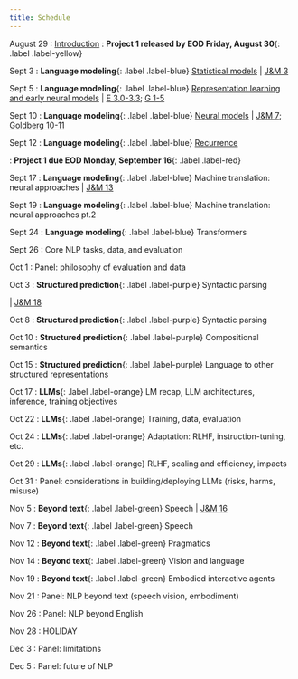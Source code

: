 ```yaml
---
title: Schedule
---
```


August 29
: [Introduction](slides/intro.pdf)
: **Project 1 released by EOD Friday, August 30**{: .label .label-yellow}

Sept 3
: **Language modeling**{: .label .label-blue}
[Statistical models](slides/lm.pdf)
| [J&M 3](https://web.stanford.edu/~jurafsky/slp3/3.pdf)

Sept 5
: **Language modeling**{: .label .label-blue}
[Representation learning and early neural models](slides/lm.pdf)
| [E 3.0-3.3](https://github.com/jacobeisenstein/gt-nlp-class/blob/master/notes/eisenstein-nlp-notes.pdf); [G 1-5](http://u.cs.biu.ac.il/~yogo/nnlp.pdf)

Sept 10
: **Language modeling**{: .label .label-blue}
[Neural models](slides/lm2.pdf)
| [J&M 7](https://web.stanford.edu/~jurafsky/slp3/7.pdf); [Goldberg 10-11](http://u.cs.biu.ac.il/~yogo/nnlp.pdf)

Sept 12
: **Language modeling**{: .label .label-blue}
[Recurrence](slides/lm3.pdf)
<!-- : **Project 2 released**{: .label .label-yellow} -->
: **Project 1 due EOD Monday, September 16**{: .label .label-red}

Sept 17
: **Language modeling**{: .label .label-blue} 
Machine translation: neural approaches
| [J&M 13](https://web.stanford.edu/~jurafsky/slp3/13.pdf)
<!-- : **New enrollments are processed**{: .label .label-yellow} -->

Sept 19
: **Language modeling**{: .label .label-blue} 
Machine translation: neural approaches pt.2

Sept 24
: **Language modeling**{: .label .label-blue} 
Transformers

Sept 26
: Core NLP tasks, data, and evaluation

Oct 1
: Panel: philosophy of evaluation and data

Oct 3
: **Structured prediction**{: .label .label-purple} Syntactic parsing
<!-- : **Project 2 due EOD**{: .label .label-red} -->
<!-- : **Project 3 released**{: .label .label-yellow} -->
| [J&M 18](https://web.stanford.edu/~jurafsky/slp3/18.pdf)

Oct 8
: **Structured prediction**{: .label .label-purple} Syntactic parsing

Oct 10
: **Structured prediction**{: .label .label-purple} Compositional semantics

Oct 15
: **Structured prediction**{: .label .label-purple} Language to other structured representations

Oct 17
: **LLMs**{: .label .label-orange} LM recap, LLM architectures, inference, training objectives

Oct 22
: **LLMs**{: .label .label-orange} Training, data, evaluation

Oct 24
: **LLMs**{: .label .label-orange} Adaptation: RLHF, instruction-tuning, etc.
<!-- : **Project 3 due EOD**{: .label .label-red} -->
<!-- : **Project 4 released**{: .label .label-yellow} -->

Oct 29
: **LLMs**{: .label .label-orange} RLHF, scaling and efficiency, impacts

Oct 31
: Panel: considerations in building/deploying LLMs (risks, harms, misuse)

Nov 5
: **Beyond text**{: .label .label-green} Speech
| [J&M 16](https://web.stanford.edu/~jurafsky/slp3/16.pdf)

Nov 7
: **Beyond text**{: .label .label-green} Speech

Nov 12
: **Beyond text**{: .label .label-green} Pragmatics

Nov 14
: **Beyond text**{: .label .label-green} Vision and language
<!-- : **Project 4 due EOD**{: .label .label-red} -->
<!-- : **Project 5 released**{: .label .label-yellow} -->

Nov 19
: **Beyond text**{: .label .label-green} Embodied interactive agents

Nov 21
: Panel: NLP beyond text (speech vision, embodiment)

Nov 26
: Panel: NLP beyond English

Nov 28
: HOLIDAY

Dec 3
: Panel: limitations

Dec 5
: Panel: future of NLP
<!-- : **Project 5 due EOD**{: .label .label-red} -->
